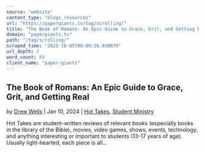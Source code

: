 ```yaml
---
source: "website"
content_type: "blogs_resources"
url: "https://papergiants.tv/tag/scrolling/"
title: "The Book of Romans: An Epic Guide to Grace, Grit, and Getting Real"
domain: "papergiants.tv"
path: "/tag/scrolling/"
scraped_time: "2025-10-05T00:09:26.830879"
url_depth: 2
word_count: 69
client_name: "paper-giants"
---
```


## The Book of Romans: An Epic Guide to Grace, Grit, and Getting Real

by [Drew Wells](https://papergiants.tv/author/drew/ "Posts by Drew Wells") | Jan 10, 2024 | [Hot Takes](https://papergiants.tv/category/studentresources/hot-takes/), [Student Ministry](https://papergiants.tv/category/studentresources/)

Hot Takes are student-written reviews of relevant books (especially books in the library of the Bible), movies, video games, shows, events, technology, and anything interesting or important to students (13-17 years of age). Usually light-hearted, each piece is all...